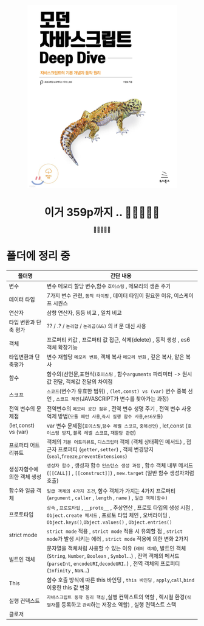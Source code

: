 <center>

![image](./image/12.png)<br />

이거 359p까지
..
🎯💡🔥📌✅
=======
🎯💡🔥📌✅

</center>

# 폴더에 정리 중

| 폴더명                      | 간단 내용                                                                                                                                                                                                                |
| --------------------------- | ------------------------------------------------------------------------------------------------------------------------------------------------------------------------------------------------------------------------ |
| 변수                        | 변수 메모리 할당 변수,함수 `호이스팅` , 메모리의 생존 주기                                                                                                                                                               |
| 데이터 타입                 | 7가지 변수 관련, `동적 타이핑` , 데이터 타입이 필요한 이유, 이스케이프 시퀀스                                                                                                                                            |
| 연산자                      | 삼항 연산자, 동등 비교 , 일치 비교                                                                                                                                                                                       |
| 타입 변환과 단축 평가       | ?? / .? / `논리합` / `논리곱(&&)` 의 if 문 대신 사용                                                                                                                                                                     |
| 객체                        | 프로퍼티 키값 , 프로퍼티 값 접근, 삭제(delete) , 동적 생성 , es6 객체 확장기능                                                                                                                                           |
| 타입변환과 단축평가         | 변수 재할당 `메모리 변화`, 객체 복사 `메모리 변화` , 깊은 복사, 얕은 복사                                                                                                                                                |
| 함수                        | 함수의(선언문,표현식)`호이스팅` , 함수`arguments` 파리미터 -> 원시값 전달, 객체값 전달의 차이점                                                                                                                          |
| 스코프                      | `스코프`(변수가 유효한 범위) , `(let,const) vs (var)` 변수 중복 선언 , `스코프 체인`(JAVASCRIPT가 변수를 찾아가는 과정)                                                                                                  |
| 전역 변수의 문제점          | 전역변수의 `메모리 공간 점유` , 전역 변수 생명 주기 , 전역 변수 사용억제 방법(`모듈 패턴 사용`,`즉시 실행 함수 사용`,`es6모듈`)                                                                                          |
| (let,const) vs (var)        | var 변수 문제점(`호이스팅`,`함수 레벨 스코프`, `중복선언`) , let,const (`호이스팅 방지`, `블록 레벨 스코프`, `재할당 관련`)                                                                                              |
| 프로퍼티 어트리뷰트         | 객체의 `기본 어트리뷰트`, `디스크립터` 객체 (객체 상태확인 메서드) , 접근자 프로퍼티 (`getter,setter`) , 객체 변경방지 (`seal`,`freeze`,`preventExtensions`)                                                             |
| 생성자함수에 의한 객체 생성 | `생성자 함수` , 생성자 함수 `인스턴스 생성 과정` , 함수 객체 내부 메서드 (`[[CALL]]` , `[[construct]]`) , `new.target` (일반 함수 생성자처럼 호출)                                                                       |
| 함수와 일급 객체            | `일급 객체의 4가지 조건`, 함수 객체가 가지는 4가지 프로퍼티(`argument` , `caller` , `length` , `name` ) , `일급 객체(함수) `                                                                                             |
| 프로토타입                  | `상속` , `프로토타입` , `__proto__` , 추상연산 , 프로토 타입의 생성 시점 , `Object.create 메서드` , 프로토 타입 체인 , 오버라이딩 , `Object.keys()`,`Object.values()` , `Object.entries()`                               |
| strict mode                 | `strict mode` 적용 , `strict mode` 적용 시 유의할 점 , `strict mode`가 발생 시키는 에러 , `strict mode` 적용에 의한 변화 2가지                                                                                           |
| 빌트인 객체                 | 문자열을 객체처럼 사용할 수 있는 이유 (`래퍼 객체`), 발트인 객체 (`String`, `Number`, `Boolean` , `Symbol`...) , 전역 객체의 메서드(`parseInt`, `encodeURI`,`decodeURI`..) , 전역 객체의 프로퍼티(`Infinity` , `NaN`...) |
| This                        | 함수 호출 방식에 따른 this 바인딩 , `this 바인딩` , `apply`,`call`,`bind` 이용한 this 값 변경                                                                                                                            |
| 실행 컨텍스트               | `자바스크립트 동작 원리 핵심` ,실행 컨텍스트의 역할 , 렉시컬 환경(`식별자`를 등록하고 `관리`하는 저장소 역할) , 실행 컨텍스트 스택                                                                                       |
| 클로저                      |                                                                                                                                                                                                                          |
